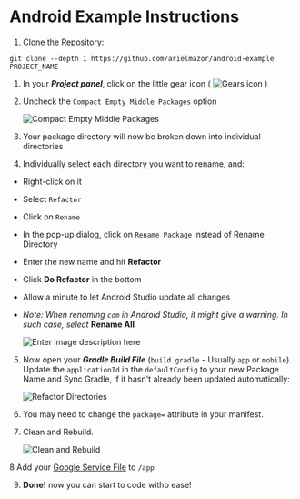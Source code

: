 # Android Example Instructions 

1. Clone the Repository:

```
git clone --depth 1 https://github.com/arielmazor/android-example PROJECT_NAME
```

1.  In your _**Project panel**_, click on the little gear icon ( ![Gears icon](https://i.stack.imgur.com/lkezT.png) )
    
2.  Uncheck the `Compact Empty Middle Packages` option
    
    ![Compact Empty Middle Packages](https://i.imgur.com/3j5pzNa.png)
    
3.  Your package directory will now be broken down into individual directories
    
4.  Individually select each directory you want to rename, and:
    

*   Right-click on it
    
*   Select `Refactor`
    
*   Click on `Rename`
    
*   In the pop-up dialog, click on `Rename Package` instead of Rename Directory
    
*   Enter the new name and hit **Refactor**
    
*   Click **Do Refactor** in the bottom
    
*   Allow a minute to let Android Studio update all changes
    
*   _Note: When renaming `com` in Android Studio, it might give a warning. In such case, select_ **Rename All**
    
    ![Enter image description here](https://i.imgur.com/PW9oZll.png)
    

5.  Now open your _**Gradle Build File**_ (`build.gradle` - Usually `app` or `mobile`). Update the `applicationId` in the `defaultConfig` to your new Package Name and Sync Gradle, if it hasn't already been updated automatically:
    
    ![Refactor Directories](https://i.imgur.com/hMx08b7.png)
    
6.  You may need to change the `package=` attribute in your manifest.
    
7.  Clean and Rebuild.
    
    ![Clean and Rebuild](https://i.stack.imgur.com/xBqWu.png)


8 Add your [Google Service File](https://support.google.com/firebase/answer/7015592?hl=en#android&zippy=%2Cin-this-article) to `/app`

9. **Done!** now you can start to code withb ease!

